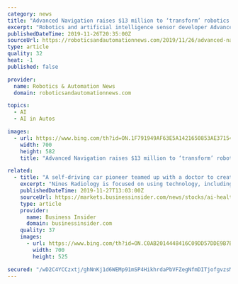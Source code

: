 ```yaml
---
category: news
title: "Advanced Navigation raises $13 million to ‘transform’ robotics and self-driving cars"
excerpt: "Robotics and artificial intelligence sensor developer Advanced Navigation has raised $13 ... “making transformative new technologies possible for the first time”, including self-driving cars, robotics, autonomous drones and submersibles, as well as new capabilities in aerospace, automotive, defence, marine and subsea. Xavier Orr, co-founder ..."
publishedDateTime: 2019-11-26T20:35:00Z
sourceUrl: https://roboticsandautomationnews.com/2019/11/26/advanced-navigation-raises-13-million-to-transform-robotics-and-self-driving-cars/26987/
type: article
quality: 32
heat: -1
published: false

provider:
  name: Robotics & Automation News
  domain: roboticsandautomationnews.com

topics:
  - AI
  - AI in Autos

images:
  - url: https://www.bing.com/th?id=ON.1F791949AF63E5A1421650853AE37154
    width: 700
    height: 582
    title: "Advanced Navigation raises $13 million to ‘transform’ robotics and self-driving cars"

related:
  - title: "A self-driving car pioneer teamed up with a doctor to create a healthcare AI startup that just raised $16.5 million to upend radiology"
    excerpt: "Nines Radiology is focused on using technology, including artificial intelligence, to help radiologists. Nines was cofounded by David Stavens, a self-driving car pioneer and Dr. Alexander Kagen, a New York City radiologist. The company has created a product that is supposed to help radiologists prioritize their time for patients most in need of ..."
    publishedDateTime: 2019-11-27T13:03:00Z
    sourceUrl: https://markets.businessinsider.com/news/stocks/ai-healthcare-startup-nines-raises-165-million-to-help-radiologists-2019-11-1028721805
    type: article
    provider:
      name: Business Insider
      domain: businessinsider.com
    quality: 37
    images:
      - url: https://www.bing.com/th?id=ON.C0AB2014448416C09DD57DDE9B7B0BF8
        width: 700
        height: 525

secured: "/wD2C4YCCzxtj/ghNnKj1d6WEMp91mSP4HikhrdaPbVFZegNfmDITjofgvzsMr81sTljrvsvzCHb/VpcEH3R6M2eKFI5JzZIHFmVdO3rlMWLxeECklgRDUm/LMPvT35cFQ3uNPOLFFRnIlYdG+5zK6F/IcmTEJ61YycOUlOTBn8srsOwVnolqMBrybc5FJ8QDfhJN8XIx3BTW39vGuKq++yox79aGPvrOpwP8X2vq6FK1k5YwIqB85LwivliP/pQefstrlHV4mTbBpCsanQJDw==;yFCT3Rzeipz9wqyPzt64ow=="
---
```


